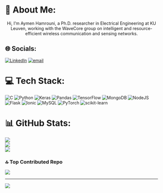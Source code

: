 # 💫 About Me:
<p align="center"> Hi, I’m Aymen Hamrouni, a Ph.D. researcher in Electrical Engineering at KU Leuven, working with the WaveCore group on intelligent and resource-efficient wireless communication and sensing networks.<br></p>

 

## 🌐 Socials:
 [![LinkedIn](https://img.shields.io/badge/LinkedIn-%230077B5.svg?logo=linkedin&logoColor=white)](https://linkedin.com/in/aymenhamrouni) [![email](https://img.shields.io/badge/Email-D14836?logo=gmail&logoColor=white)](mailto:aymen.hamrouni@yahoo.fr)

# 💻 Tech Stack:
![C](https://img.shields.io/badge/c-%2300599C.svg?style=for-the-badge&logo=c&logoColor=white) ![Python](https://img.shields.io/badge/python-3670A0?style=for-the-badge&logo=python&logoColor=ffdd54) ![Keras](https://img.shields.io/badge/Keras-%23D00000.svg?style=for-the-badge&logo=Keras&logoColor=white) ![Pandas](https://img.shields.io/badge/pandas-%23150458.svg?style=for-the-badge&logo=pandas&logoColor=white) ![TensorFlow](https://img.shields.io/badge/TensorFlow-%23FF6F00.svg?style=for-the-badge&logo=TensorFlow&logoColor=white) ![MongoDB](https://img.shields.io/badge/MongoDB-%234ea94b.svg?style=for-the-badge&logo=mongodb&logoColor=white) ![NodeJS](https://img.shields.io/badge/node.js-6DA55F?style=for-the-badge&logo=node.js&logoColor=white) ![Flask](https://img.shields.io/badge/flask-%23000.svg?style=for-the-badge&logo=flask&logoColor=white) ![Ionic](https://img.shields.io/badge/Ionic-%233880FF.svg?style=for-the-badge&logo=Ionic&logoColor=white) ![MySQL](https://img.shields.io/badge/mysql-4479A1.svg?style=for-the-badge&logo=mysql&logoColor=white) ![PyTorch](https://img.shields.io/badge/PyTorch-%23EE4C2C.svg?style=for-the-badge&logo=PyTorch&logoColor=white) ![scikit-learn](https://img.shields.io/badge/scikit--learn-%23F7931E.svg?style=for-the-badge&logo=scikit-learn&logoColor=white) 
# 📊 GitHub Stats:
![](https://github-readme-stats.vercel.app/api?username=ortoniKC&theme=date_night&hide_border=false&include_all_commits=false&count_private=false)<br/>
![](https://nirzak-streak-stats.vercel.app/?user=ortoniKC&theme=date_night&hide_border=false)<br/>
![](https://github-readme-stats.vercel.app/api/top-langs/?username=ortoniKC&theme=date_night&hide_border=false&include_all_commits=false&count_private=false&layout=compact) 
 
### 🔝 Top Contributed Repo
![](https://github-contributor-stats.vercel.app/api?username=aymenhamrouni&limit=5&theme=date_night&combine_all_yearly_contributions=true) 

---
[![](https://visitcount.itsvg.in/api?id=aymenhamrouni&icon=8&color=0)](https://visitcount.itsvg.in)

<!-- Proudly created with GPRM ( https://gprm.itsvg.in ) -->
